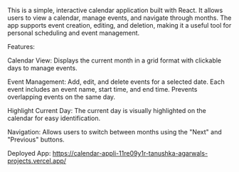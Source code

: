 This is a simple, interactive calendar application built with React. It allows users to view a calendar, manage events, and navigate through months. The app supports event creation, editing, and deletion, making it a useful tool for personal scheduling and event management.

Features:

Calendar View: Displays the current month in a grid format with clickable days to manage events.

Event Management: Add, edit, and delete events for a selected date.
Each event includes an event name, start time, and end time.
Prevents overlapping events on the same day.

Highlight Current Day: The current day is visually highlighted on the calendar for easy identification.

Navigation: Allows users to switch between months using the "Next" and "Previous" buttons.

Deployed App: https://calendar-appli-11re09y1r-tanushka-agarwals-projects.vercel.app/
